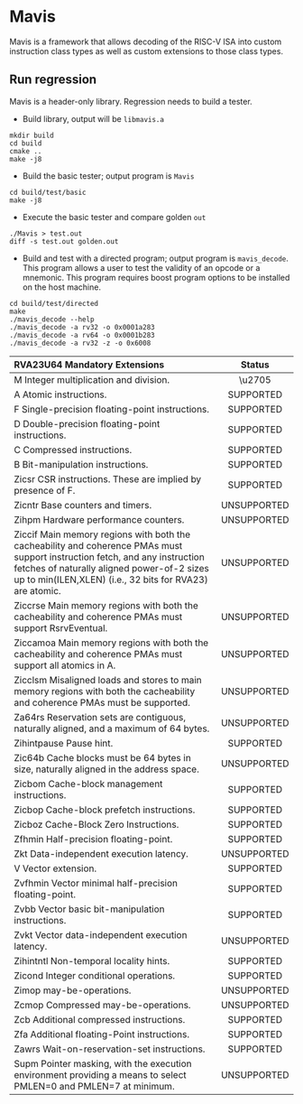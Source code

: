 # Mavis

Mavis is a framework that allows decoding of the RISC-V ISA into
custom instruction class types as well as custom extensions to those
class types.

## Run regression

Mavis is a header-only library. Regression needs to build a tester.

* Build library, output will be `libmavis.a`
```
mkdir build
cd build
cmake ..
make -j8
```
* Build the basic tester; output program is `Mavis`
```
cd build/test/basic
make -j8
```
* Execute the basic tester and compare golden `out`
```
./Mavis > test.out
diff -s test.out golden.out
```

* Build and test with a directed program; output program is
  `mavis_decode`.  This program allows a user to test the validity of
  an opcode or a mnemonic.  This program requires boost program
  options to be installed on the host machine.

```
cd build/test/directed
make
./mavis_decode --help
./mavis_decode -a rv32 -o 0x0001a283
./mavis_decode -a rv64 -o 0x0001b283
./mavis_decode -a rv32 -z -o 0x6008

```

| RVA23U64 Mandatory Extensions | Status |
| :---------------------------- | :----: |
| M Integer multiplication and division. | \u2705 |
| A Atomic instructions. | SUPPORTED |
| F Single-precision floating-point instructions. | SUPPORTED |
| D Double-precision floating-point instructions. | SUPPORTED |
| C Compressed instructions. | SUPPORTED |
| B Bit-manipulation instructions. | SUPPORTED |
| Zicsr CSR instructions. These are implied by presence of F. | SUPPORTED |
| Zicntr Base counters and timers. | UNSUPPORTED |
| Zihpm Hardware performance counters. | UNSUPPORTED |
| Ziccif Main memory regions with both the cacheability and coherence PMAs must support instruction fetch, and any instruction fetches of naturally aligned power-of-2 sizes up to min(ILEN,XLEN) (i.e., 32 bits for RVA23) are atomic. | UNSUPPORTED |
| Ziccrse Main memory regions with both the cacheability and coherence PMAs must support RsrvEventual. | UNSUPPORTED |
| Ziccamoa Main memory regions with both the cacheability and coherence PMAs must support all atomics in A. | UNSUPPORTED |
| Zicclsm Misaligned loads and stores to main memory regions with both the cacheability and coherence PMAs must be supported. | UNSUPPORTED |
| Za64rs Reservation sets are contiguous, naturally aligned, and a maximum of 64 bytes. | UNSUPPORTED |
| Zihintpause Pause hint. | SUPPORTED |
| Zic64b Cache blocks must be 64 bytes in size, naturally aligned in the address space. | UNSUPPORTED |
| Zicbom Cache-block management instructions. | SUPPORTED |
| Zicbop Cache-block prefetch instructions. | SUPPORTED |
| Zicboz Cache-Block Zero Instructions. | SUPPORTED |
| Zfhmin Half-precision floating-point. | SUPPORTED |
| Zkt Data-independent execution latency. | UNSUPPORTED |
| V Vector extension. | SUPPORTED |
| Zvfhmin Vector minimal half-precision floating-point. | SUPPORTED |
| Zvbb Vector basic bit-manipulation instructions. | SUPPORTED |
| Zvkt Vector data-independent execution latency. | UNSUPPORTED |
| Zihintntl Non-temporal locality hints. | SUPPORTED |
| Zicond Integer conditional operations. | SUPPORTED |
| Zimop may-be-operations. | UNSUPPORTED |
| Zcmop Compressed may-be-operations. | UNSUPPORTED |
| Zcb Additional compressed instructions. | SUPPORTED |
| Zfa Additional floating-Point instructions. | SUPPORTED |
| Zawrs Wait-on-reservation-set instructions. | SUPPORTED |
| Supm Pointer masking, with the execution environment providing a means to select PMLEN=0 and PMLEN=7 at minimum. | UNSUPPORTED |
